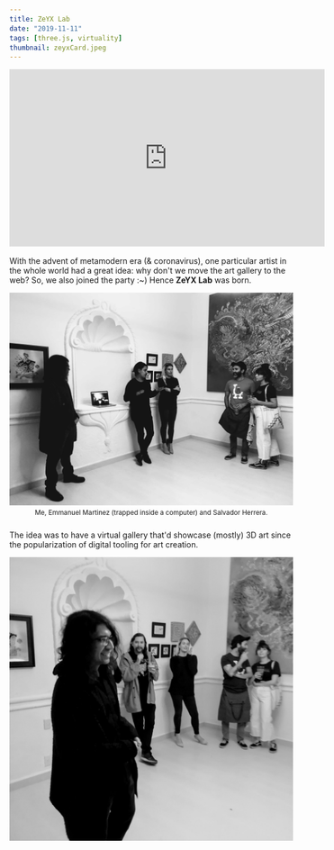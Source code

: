 ```yaml
---
title: ZeYX Lab
date: "2019-11-11"
tags: [three.js, virtuality]
thumbnail: zeyxCard.jpeg
---
```


<iframe width="560" height="315" src="https://www.youtube-nocookie.com/embed/zP5tRs6Ewn0" frameborder="0" allow="accelerometer; autoplay; clipboard-write; encrypted-media; gyroscope; picture-in-picture" allowfullscreen></iframe>

With the advent of metamodern era (& coronavirus), one particular artist in the whole world had a great idea: why don't we move the art gallery to the web? So, we also joined the party :~)
Hence **ZeYX Lab** was born.

<div style="margin-bottom: 1.5rem;">
  <a href="https://animanoir.com">
  <img class="post__img" src="./og3.jpg" alt="Animanoir Óscar A. Montiel" />
  </a>
  <center><small>Me, Emmanuel Martinez (trapped inside a computer) and Salvador Herrera.</small></center>
</div>

The idea was to have a virtual gallery that'd showcase (mostly) 3D art since the popularization of digital tooling for art creation.

<div style="margin-bottom: 1.5rem;">
  <a href="https://animanoir.com">
  <img class="post__img" src="./zeyx10.jpg" alt="Animanoir Óscar A. Montiel" />
  </a>
</div>
